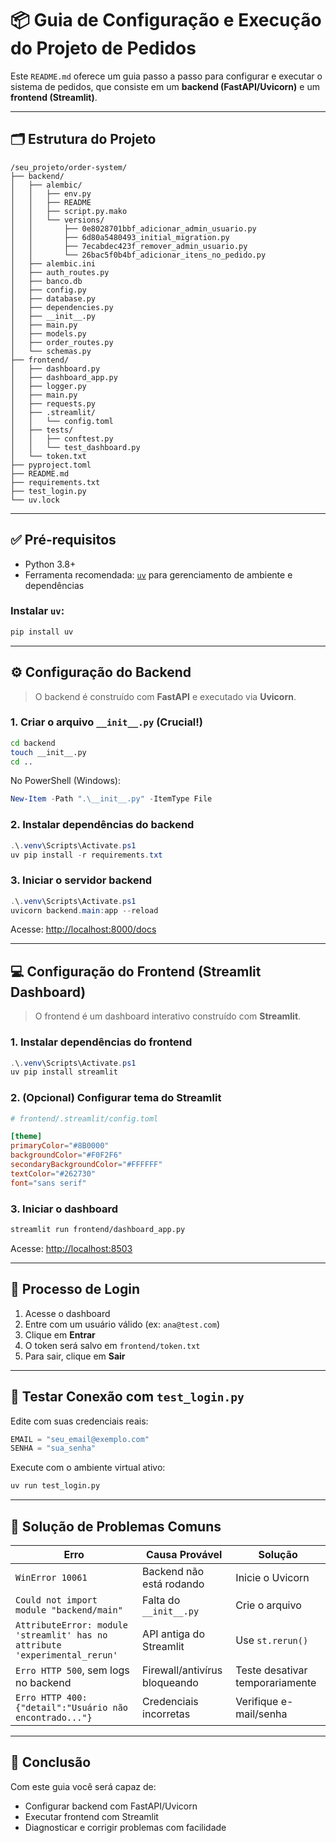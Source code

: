 # 📦 Guia de Configuração e Execução do Projeto de Pedidos

Este `README.md` oferece um guia passo a passo para configurar e executar o sistema de pedidos, que consiste em um **backend (FastAPI/Uvicorn)** e um **frontend (Streamlit)**.

---

## 🗂️ Estrutura do Projeto

```
/seu_projeto/order-system/
├── backend/
│   ├── alembic/
│   │   ├── env.py
│   │   ├── README
│   │   ├── script.py.mako
│   │   └── versions/
│   │       ├── 0e8028701bbf_adicionar_admin_usuario.py
│   │       ├── 6d80a5480493_initial_migration.py
│   │       ├── 7ecabdec423f_remover_admin_usuario.py
│   │       └── 26bac5f0b4bf_adicionar_itens_no_pedido.py
│   ├── alembic.ini
│   ├── auth_routes.py
│   ├── banco.db
│   ├── config.py
│   ├── database.py
│   ├── dependencies.py
│   ├── __init__.py
│   ├── main.py
│   ├── models.py
│   ├── order_routes.py
│   └── schemas.py
├── frontend/
│   ├── dashboard.py
│   ├── dashboard_app.py
│   ├── logger.py
│   ├── main.py
│   ├── requests.py
│   ├── .streamlit/
│   │   └── config.toml
│   ├── tests/
│   │   ├── conftest.py
│   │   └── test_dashboard.py
│   └── token.txt
├── pyproject.toml
├── README.md
├── requirements.txt
├── test_login.py
└── uv.lock
```

---

## ✅ Pré-requisitos

- Python 3.8+
- Ferramenta recomendada: [`uv`](https://pypi.org/project/uv/) para gerenciamento de ambiente e dependências

### Instalar `uv`:

```bash
pip install uv
```

---

## ⚙️ Configuração do Backend

> O backend é construído com **FastAPI** e executado via **Uvicorn**.

### 1. Criar o arquivo `__init__.py` (Crucial!)

```bash
cd backend
touch __init__.py
cd ..
```

No PowerShell (Windows):

```powershell
New-Item -Path ".\__init__.py" -ItemType File
```

### 2. Instalar dependências do backend

```powershell
.\.venv\Scripts\Activate.ps1
uv pip install -r requirements.txt
```

### 3. Iniciar o servidor backend

```powershell
.\.venv\Scripts\Activate.ps1
uvicorn backend.main:app --reload
```

Acesse: [http://localhost:8000/docs](http://localhost:8000/docs)

---

## 💻 Configuração do Frontend (Streamlit Dashboard)

> O frontend é um dashboard interativo construído com **Streamlit**.

### 1. Instalar dependências do frontend

```powershell
.\.venv\Scripts\Activate.ps1
uv pip install streamlit
```

### 2. (Opcional) Configurar tema do Streamlit

```toml
# frontend/.streamlit/config.toml

[theme]
primaryColor="#8B0000"
backgroundColor="#F0F2F6"
secondaryBackgroundColor="#FFFFFF"
textColor="#262730"
font="sans serif"
```

### 3. Iniciar o dashboard

```bash
streamlit run frontend/dashboard_app.py
```

Acesse: [http://localhost:8503](http://localhost:8503)

---

## 🔐 Processo de Login

1. Acesse o dashboard
2. Entre com um usuário válido (ex: `ana@test.com`)
3. Clique em **Entrar**
4. O token será salvo em `frontend/token.txt`
5. Para sair, clique em **Sair**

---

## 🧪 Testar Conexão com `test_login.py`

Edite com suas credenciais reais:

```python
EMAIL = "seu_email@exemplo.com"
SENHA = "sua_senha"
```

Execute com o ambiente virtual ativo:

```bash
uv run test_login.py
```

---

## 🧯 Solução de Problemas Comuns

| Erro                                                                 | Causa Provável                      | Solução |
|----------------------------------------------------------------------|-------------------------------------|---------|
| `WinError 10061`                                                     | Backend não está rodando            | Inicie o Uvicorn |
| `Could not import module "backend/main"`                             | Falta do `__init__.py`              | Crie o arquivo |
| `AttributeError: module 'streamlit' has no attribute 'experimental_rerun'` | API antiga do Streamlit     | Use `st.rerun()` |
| `Erro HTTP 500`, sem logs no backend                                 | Firewall/antivírus bloqueando       | Teste desativar temporariamente |
| `Erro HTTP 400: {"detail":"Usuário não encontrado..."}`              | Credenciais incorretas              | Verifique e-mail/senha |

---

## 🏁 Conclusão

Com este guia você será capaz de:

- Configurar backend com FastAPI/Uvicorn
- Executar frontend com Streamlit
- Diagnosticar e corrigir problemas com facilidade